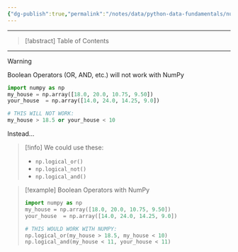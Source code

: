 ```yaml
---
{"dg-publish":true,"permalink":"/notes/data/python-data-fundamentals/num-py/num-py/","tags":["data","python"],"created":"2025-07-13T15:25:33.918+08:00"}
---
```


---
> [!abstract] Table of Contents

---
> [!warning]
> Boolean Operators (OR, AND, etc.) will not work with NumPy
> ```python
> import numpy as np
> my_house = np.array([18.0, 20.0, 10.75, 9.50])
> your_house  = np.array([14.0, 24.0, 14.25, 9.0])
> 
> # THIS WILL NOT WORK:
> my_house > 18.5 or your_house < 10
> 
> ```

Instead...

> [!info] We could use these:
> - `np.logical_or()`
> - `np.logical_not()`
> - `np.logical_and()`

> [!example] Boolean Operators with NumPy
> ```python
> import numpy as np
> my_house = np.array([18.0, 20.0, 10.75, 9.50])
> your_house  = np.array([14.0, 24.0, 14.25, 9.0])
> 
> # THIS WOULD WORK WITH NUMPY:
> np.logical_or(my_house > 18.5, my_house < 10)
> np.logical_and(my_house < 11, your_house < 11)
> ```
